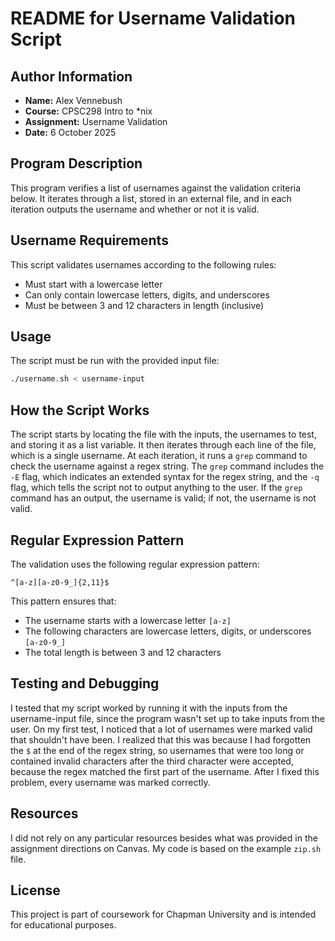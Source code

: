 # README for Username Validation Script

## Author Information
- **Name:** Alex Vennebush
- **Course:** CPSC298 Intro to \*nix
- **Assignment:** Username Validation
- **Date:** 6 October 2025

## Program Description
This program verifies a list of usernames against the validation criteria below.
It iterates through a list, stored in an external file, and in each iteration outputs the username and whether or not it is valid.

## Username Requirements
This script validates usernames according to the following rules:
- Must start with a lowercase letter
- Can only contain lowercase letters, digits, and underscores
- Must be between 3 and 12 characters in length (inclusive)

## Usage
The script must be run with the provided input file:
```bash
./username.sh < username-input
```

## How the Script Works
The script starts by locating the file with the inputs, the usernames to test, and storing it as a list variable.
It then iterates through each line of the file, which is a single username.
At each iteration, it runs a `grep` command to check the username against a regex string.
The `grep` command includes the `-E` flag, which indicates an extended syntax for the regex string,
and the `-q` flag, which tells the script not to output anything to the user.
If the `grep` command has an output, the username is valid; if not, the username is not valid.

## Regular Expression Pattern
The validation uses the following regular expression pattern:
```
^[a-z][a-z0-9_]{2,11}$
```
This pattern ensures that:
- The username starts with a lowercase letter `[a-z]`
- The following characters are lowercase letters, digits, or underscores `[a-z0-9_]`
- The total length is between 3 and 12 characters

## Testing and Debugging
I tested that my script worked by running it with the inputs from the username-input file, since the program wasn't set up to take inputs from the user.
On my first test, I noticed that a lot of usernames were marked valid that shouldn't have been.
I realized that this was because I had forgotten the `$` at the end of the regex string,
so usernames that were too long or contained invalid characters after the third character were accepted,
because the regex matched the first part of the username.
After I fixed this problem, every username was marked correctly.

## Resources
I did not rely on any particular resources besides what was provided in the assignment directions on Canvas. My code is based on the example `zip.sh` file.

## License
This project is part of coursework for Chapman University and is intended for educational purposes.
